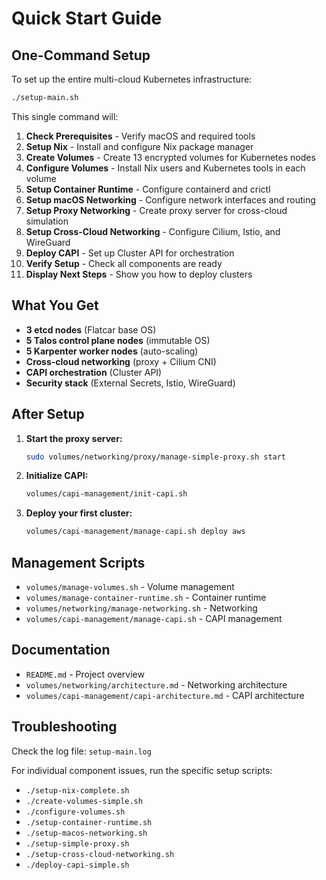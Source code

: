 # Quick Start Guide

## One-Command Setup

To set up the entire multi-cloud Kubernetes infrastructure:

```bash
./setup-main.sh
```

This single command will:

1. **Check Prerequisites** - Verify macOS and required tools
2. **Setup Nix** - Install and configure Nix package manager
3. **Create Volumes** - Create 13 encrypted volumes for Kubernetes nodes
4. **Configure Volumes** - Install Nix users and Kubernetes tools in each volume
5. **Setup Container Runtime** - Configure containerd and crictl
6. **Setup macOS Networking** - Configure network interfaces and routing
7. **Setup Proxy Networking** - Create proxy server for cross-cloud simulation
8. **Setup Cross-Cloud Networking** - Configure Cilium, Istio, and WireGuard
9. **Deploy CAPI** - Set up Cluster API for orchestration
10. **Verify Setup** - Check all components are ready
11. **Display Next Steps** - Show you how to deploy clusters

## What You Get

- **3 etcd nodes** (Flatcar base OS)
- **5 Talos control plane nodes** (immutable OS)  
- **5 Karpenter worker nodes** (auto-scaling)
- **Cross-cloud networking** (proxy + Cilium CNI)
- **CAPI orchestration** (Cluster API)
- **Security stack** (External Secrets, Istio, WireGuard)

## After Setup

1. **Start the proxy server:**
   ```bash
   sudo volumes/networking/proxy/manage-simple-proxy.sh start
   ```

2. **Initialize CAPI:**
   ```bash
   volumes/capi-management/init-capi.sh
   ```

3. **Deploy your first cluster:**
   ```bash
   volumes/capi-management/manage-capi.sh deploy aws
   ```

## Management Scripts

- `volumes/manage-volumes.sh` - Volume management
- `volumes/manage-container-runtime.sh` - Container runtime
- `volumes/networking/manage-networking.sh` - Networking
- `volumes/capi-management/manage-capi.sh` - CAPI management

## Documentation

- `README.md` - Project overview
- `volumes/networking/architecture.md` - Networking architecture
- `volumes/capi-management/capi-architecture.md` - CAPI architecture

## Troubleshooting

Check the log file: `setup-main.log`

For individual component issues, run the specific setup scripts:
- `./setup-nix-complete.sh`
- `./create-volumes-simple.sh`
- `./configure-volumes.sh`
- `./setup-container-runtime.sh`
- `./setup-macos-networking.sh`
- `./setup-simple-proxy.sh`
- `./setup-cross-cloud-networking.sh`
- `./deploy-capi-simple.sh`
